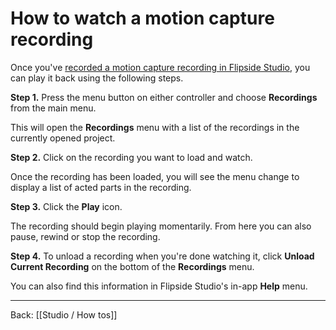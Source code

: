 # How to watch a motion capture recording

Once you've [recorded a motion capture recording in Flipside Studio](/docs/2023.1/studio/how-tos/how-to-make-a-motion-capture-recording), you can play it back using the following steps.

**Step 1.** Press the menu button on either controller and choose **Recordings** from the main menu.

This will open the **Recordings** menu with a list of the recordings in the currently opened project.

**Step 2.** Click on the recording you want to load and watch.

Once the recording has been loaded, you will see the menu change to display a list of acted parts in the recording.

**Step 3.** Click the **Play** icon.

The recording should begin playing momentarily. From here you can also pause, rewind or stop the recording.

**Step 4.** To unload a recording when you're done watching it, click **Unload Current Recording** on the bottom of the **Recordings** menu.

You can also find this information in Flipside Studio's in-app **Help** menu.

---

Back: [[Studio / How tos]]
